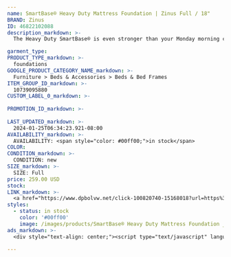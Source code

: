 ```yaml
---
name: SmartBase® Heavy Duty Mattress Foundation | Zinus Full / 18"
BRAND: Zinus
ID: 46822102088
description_markdown: >-
  The Heavy Duty SmartBase® is even stronger than your Monday morning coffee. Engineered with heavy duty steel and multiple points of contact with the floor, this frame is built tough enough to support up to 4400 lbs. With a frame this sturdy, you can bet that your mattress will be optimally supported for the long haul with absolutely no sagging.

garment_type:
PRODUCT_TYPE_markdown: >-
  foundations
GOOGLE_PRODUCT_CATEGORY_NAME_markdown: >-
  Furniture > Beds & Accessories > Beds & Bed Frames
ITEM_GROUP_ID_markdown: >-
  10739095880
CUSTOM_LABEL_0_markdown: >-
  
PROMOTION_ID_markdown: >-
  
LAST_UPDATED_markdown: >-
  2024-01-25T06:34:23.921-08:00
AVAILABILITY_markdown: >-
  AVAILABILITY: <span style="color: #00ff00;">in stock</span>
COLOR:
CONDITION_markdown: >-
  CONDITION: new
SIZE_markdown: >-
  SIZE: Full
price: 259.00 USD
stock: 
LINK_markdown: >-
  <a href="https://www.dpbolvw.net/click-100820740-15168018?url=https%3A%2F%2Fwww.zinus.com%2Fproducts%2Fsmartbase-heavy-duty-mattress-foundation%3Fvariant%3D46822102088" target="_blank" style="display: inline-block; padding: 10px 20px; font-size: 16px; text-align: center; text-decoration: none; cursor: pointer; border: 1px solid #3498db; color: #3498db; background-color: #fff; border-radius: 5px; transition: background-color 0.3s;">Go to Product</a>
styles:
  - status: in stock
    color: '#00ff00'
    image: /images/products/SmartBase® Heavy Duty Mattress Foundation _ Zinus Full _ 18_/10739095880_1_Casey_Metal_Premium_18_inch_SmartBase_Frame.jpg
ads_markdown: >-
  <div style="text-align: center;"><script type="text/javascript" language="javascript" src="https://www.kqzyfj.com/placeholder-53972226?target=_top&mouseover=N"></script></div>

---
```

